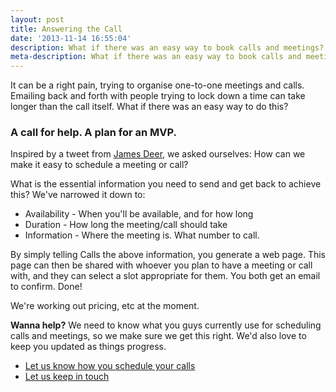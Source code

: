 ```yaml
---
layout: post
title: Answering the Call
date: '2013-11-14 16:55:04'
description: What if there was an easy way to book calls and meetings?
meta-description: What if there was an easy way to book calls and meetings?
---
```


It can be a right pain, trying to organise one-to-one meetings and calls. Emailing back and forth with people trying to lock down a time can take longer than the call itself. What if there was an easy way to do this?

### A call for help. A plan for an MVP.

Inspired by a tweet from [James Deer](https://twitter.com/jamesdeer/status/397299145666752512), we asked ourselves: How can we make it easy to schedule a meeting or call?

What is the essential information you need to send and get back to achieve this? We've narrowed it down to:

* Availability - When you'll be available, and for how long
* Duration - How long the meeting/call should take
* Information - Where the meeting is. What number to call. 

By simply telling Calls the above information, you generate a web page. This page can then be shared with whoever you plan to have a meeting or call with, and they can select a slot appropriate for them. You both get an email to confirm. Done!

We're working out pricing, etc at the moment. 

**Wanna help?**
We need to know what you guys currently use for scheduling calls and meetings, so we make sure we get this right. We'd also love to keep you updated as things progress. 

* [Let us know how you schedule your calls](https://samhutchings.typeform.com/to/rVu5D2)
* [Let us keep in touch](http://signup.callshq.com)